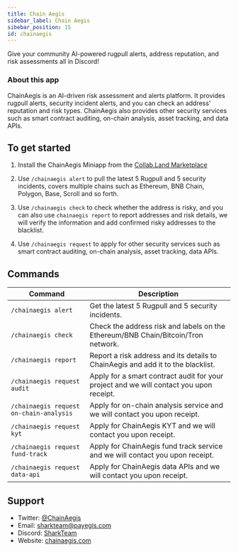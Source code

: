 ```yaml
---
title: Chain Aegis
sidebar_label: Chain Aegis
sibebar_position: 15
id: chainaegis
---
```


Give your community AI-powered rugpull alerts, address reputation, and risk assessments all in Discord!

### About this app

ChainAegis is an AI-driven risk assessment and alerts platform. It provides rugpull alerts, security incident alerts, and you can check an address' reputation and risk types. ChainAegis also provides other security services such as smart contract auditing, on-chain analysis, asset tracking, and data APIs.

## To get started

1. Install the ChainAegis Miniapp from the [Collab.Land Marketplace](https://cc.collab.land/)

2. Use `/chainaegis alert` to pull the latest 5 Rugpull and 5 security incidents, covers multiple chains such as Ethereum, BNB Chain, Polygon, Base, Scroll and so forth.

3. Use `/chainaegis check` to check whether the address is risky, and you can also use `chainaegis report` to report addresses and risk details, we will verify the information and add confirmed risky addresses to the blacklist.

4. Use `/chainaegis request` to apply for other security services such as smart contract auditing, on-chain analysis, asset tracking, data APIs. 

## Commands

| **Command** | **Description** |
| --- | --- |
| `/chainaegis alert` | Get the latest 5 Rugpull and 5 security incidents. |
| `/chainaegis check` | Check the address risk and labels on the Ethereum/BNB Chain/Bitcoin/Tron network. |
| `/chainaegis report` | Report a risk address and its details to ChainAegis and add it to the blacklist. |
| `/chainaegis request audit` | Apply for a smart contract audit for your project and we will contact you upon receipt. |
| `/chainaegis request on-chain-analysis` | Apply for on-chain analysis service and we will contact you upon receipt. |
| `/chainaegis request kyt` | Apply for ChainAegis KYT and we will contact you upon receipt. |
| `/chainaegis request fund-track` | Apply for ChainAegis fund track service and we will contact you upon receipt. |
| `/chainaegis request data-api` | Apply for ChainAegis data APIs and we will contact you upon receipt. |

## Support

- Twitter: [@ChainAegis](https://twitter.com/ChainAegis)
- Email: sharkteam@payegis.com
- Discord: [SharkTeam](https://discord.gg/AFNtCmcFPP)
- Website: [chainaegis.com](https://www.chainaegis.com)
